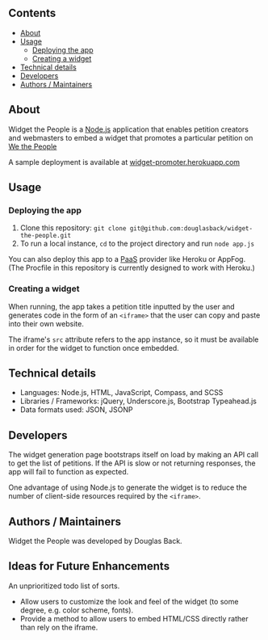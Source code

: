 
## Contents

 - [About](#about)
 - [Usage](#usage)
   - [Deploying the app](#deploying-the-app)
   - [Creating a widget](#creating-a-widget)
 - [Technical details](#technical-details)
 - [Developers](#developers)
 - [Authors / Maintainers](#authors-maintainers)



## About

Widget the People is a [Node.js][node] application that enables petition creators and webmasters to embed a widget that promotes a particular petition on [We the People][wtp]

A sample deployment is available at [widget-promoter.herokuapp.com][wtpapp]

[node]:http://nodejs.org
[wtp]:https://petitions.whitehouse.gov
[wtpapp]:https://widget-promoter.herokuapp.com

## Usage

### Deploying the app 

1) Clone this repository: `git clone git@github.com:douglasback/widget-the-people.git`
2) To run a local instance, `cd` to the project directory and run `node app.js`

You can also deploy this app to a [PaaS][paas] provider like Heroku or AppFog. (The Procfile in this repository is currently designed to work with Heroku.)

### Creating a widget

When running, the app takes a petition title inputted by the user and generates code in the form of an `<iframe>` that the user can copy and paste into their own website.
  
The iframe's `src` attribute refers to the app instance, so it must be available in order for the widget to function once embedded.

[paas]: http://en.wikipedia.org/wiki/Platform_as_a_service


## Technical details

  - Languages: Node.js, HTML, JavaScript, Compass, and SCSS
  - Libraries / Frameworks: jQuery, Underscore.js, Bootstrap Typeahead.js
  - Data formats used: JSON, JSONP


## Developers

The widget generation page bootstraps itself on load by making an API call to get the list of petitions. If the API is slow or not returning responses, the app will fail to function as expected.

One advantage of using Node.js to generate the widget is to reduce the number of client-side resources required by the `<iframe>`. 

## Authors / Maintainers

Widget the People was developed by Douglas Back.

## Ideas for Future Enhancements

An unprioritized todo list of sorts.

- Allow users to customize the look and feel of the widget (to some degree, e.g. color scheme, fonts).
- Provide a method to allow users to embed HTML/CSS directly rather than rely on the iframe.